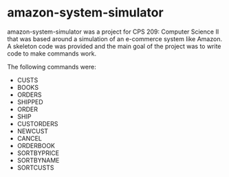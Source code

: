 # amazon-system-simulator

amazon-system-simulator was a project for CPS 209: Computer Science II that was based around a simulation of an e-commerce system like Amazon. A skeleton code was provided and the main goal of the project was to write code to make commands work.

The following commands were:
  - CUSTS
  - BOOKS
  - ORDERS
  - SHIPPED
  - ORDER
  - SHIP
  - CUSTORDERS
  - NEWCUST
  - CANCEL
  - ORDERBOOK
  - SORTBYPRICE
  - SORTBYNAME
  - SORTCUSTS
